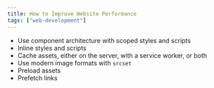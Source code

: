```yaml
---
title: How to Improve Website Performance
tags: ["web-development"]
---
```


- Use component architecture with scoped styles and scripts
- Inline styles and scripts
- Cache assets, either on the server, with a service worker, or both
- Use modern image formats with `srcset`
- Preload assets
- Prefetch links
